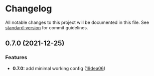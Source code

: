 # Changelog

All notable changes to this project will be documented in this file. See [standard-version](https://github.com/conventional-changelog/standard-version) for commit guidelines.

## 0.7.0 (2021-12-25)


### Features

* **0.7.0:** add minimal working config ([19dea06](https://github.com/initdc/OpenCore-Z370m-ITX/commit/19dea069c246cb0e55b08283276d6df351aab85c))
